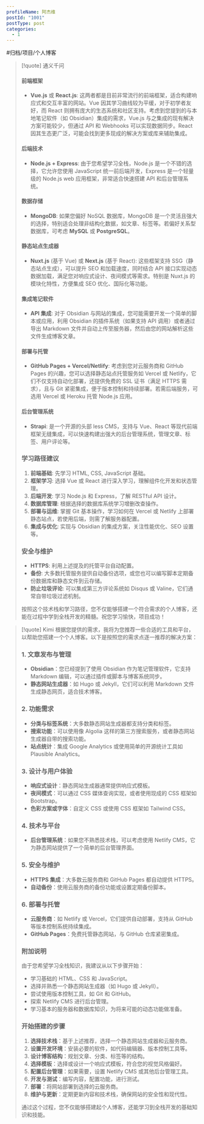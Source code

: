 ```yaml
---
profileName: 阿杰维
postId: "1001"
postType: post
categories:
  - 1
---
```


#归档/项目/个人博客

> [!quote] 通义千问
> #### 前端框架
> - **Vue.js** 或 **React.js**: 这两者都是目前非常流行的前端框架，适合构建响应式和交互丰富的网站。Vue 因其学习曲线较为平缓，对于初学者友好，而 React 则拥有庞大的生态系统和社区支持。考虑到您提到的与本地笔记软件（如 Obsidian）集成的需求，Vue.js 与之集成的现有解决方案可能较少，但通过 API 和 Webhooks 可以实现数据同步。React 因其生态更广泛，可能会找到更多现成的解决方案或库来辅助集成。
>
> #### 后端技术
> - **Node.js + Express**: 由于您希望学习全栈，Node.js 是一个不错的选择，它允许您使用 JavaScript 统一前后端开发，Express 是一个轻量级的 Node.js web 应用框架，非常适合快速搭建 API 和后台管理系统。
>
> #### 数据存储
> - **MongoDB**: 如果您偏好 NoSQL 数据库，MongoDB 是一个灵活且强大的选择，特别适合处理非结构化数据，如文章、标签等。若偏好关系型数据库，可考虑 **MySQL** 或 **PostgreSQL**。
>
> #### 静态站点生成器
> - **Nuxt.js** (基于 Vue) 或 **Next.js** (基于 React): 这些框架支持 SSG（静态站点生成），可以提升 SEO 和加载速度，同时结合 API 接口实现动态数据加载，满足您对响应式设计、夜间模式等需求。特别是 Nuxt.js 的模块化特性，方便集成 SEO 优化、国际化等功能。
>
> #### 集成笔记软件
> - **API 集成**: 对于 Obsidian 与网站的集成，您可能需要开发一个简单的脚本或应用，利用 Obsidian 的插件系统（如果支持 API 调用）或者通过导出 Markdown 文件并自动上传至服务器，然后由您的网站解析这些文件生成博客文章。
>
> #### 部署与托管
> - **GitHub Pages + Vercel/Netlify**: 考虑到您对云服务商和 GitHub Pages 的兴趣，您可以选择静态站点托管服务如 Vercel 或 Netlify，它们不仅支持自动化部署，还提供免费的 SSL 证书（满足 HTTPS 需求），且与 Git 紧密集成，便于版本控制和持续部署。若需后端服务，可选用 Vercel 或 Heroku 托管 Node.js 应用。
>
> #### 后台管理系统
> - **Strapi**: 是一个开源的头部 less CMS，支持与 Vue、React 等现代前端框架无缝集成，可以快速构建出强大的后台管理系统，管理文章、标签、用户评论等。
>
> ### 学习路径建议
> 1. **前端基础**: 先学习 HTML, CSS, JavaScript 基础。
> 2. **框架学习**: 选择 Vue 或 React 进行深入学习，理解组件化开发和状态管理。
> 3. **后端开发**: 学习 Node.js 和 Express，了解 RESTful API 设计。
> 4. **数据库管理**: 根据选择的数据库系统学习增删改查操作。
> 5. **部署与运维**: 掌握 Git 基本操作，学习如何在 Vercel 或 Netlify 上部署静态站点，若使用后端，则需了解服务器配置。
> 6. **集成与优化**: 实现与 Obsidian 的集成方案，关注性能优化、SEO 设置等。
>
> ### 安全与维护
> - **HTTPS**: 利用上述提及的托管平台自动配置。
> - **备份**: 大多数托管服务提供自动备份选项，或您也可以编写脚本定期备份数据库和静态文件到云存储。
> - **防止垃圾评论**: 可以集成第三方评论系统如 Disqus 或 Valine，它们通常自带垃圾过滤机制。
>
> 按照这个技术栈和学习路径，您不仅能够搭建一个符合需求的个人博客，还能在过程中学到全栈开发的精髓。祝您学习愉快，项目成功！

> [!quote] Kimi
> 根据您提供的需求，我将为您推荐一些合适的工具和平台，以帮助您搭建一个个人博客。以下是按照您的需求点逐一推荐的解决方案：
>
> ### 1. 文章发布与管理
> - **Obsidian**：您已经提到了使用 Obsidian 作为笔记管理软件，它支持 Markdown 编辑，可以通过插件或脚本与博客系统同步。
> - **静态网站生成器**：如 Hugo 或 Jekyll，它们可以利用 Markdown 文件生成静态网页，适合技术博客。
>
> ### 2. 功能需求
> - **分类与标签系统**：大多数静态网站生成器都支持分类和标签。
> - **搜索功能**：可以使用像 Algolia 这样的第三方搜索服务，或者静态网站生成器自带的搜索功能。
> - **站点统计**：集成 Google Analytics 或使用简单的开源统计工具如 Plausible Analytics。
>
> ### 3. 设计与用户体验
> - **响应式设计**：静态网站生成器通常提供响应式模板。
> - **夜间模式**：可以通过 CSS 媒体查询实现，或者使用现成的 CSS 框架如 Bootstrap。
> - **色彩方案或字体**：自定义 CSS 或使用 CSS 框架如 Tailwind CSS。
>
> ### 4. 技术与平台
> - **后台管理系统**：如果您不熟悉技术栈，可以考虑使用 Netlify CMS，它为静态网站提供了一个简单的后台管理界面。
>
> ### 5. 安全与维护
> - **HTTPS 集成**：大多数云服务商和 GitHub Pages 都自动提供 HTTPS。
> - **自动备份**：使用云服务商的备份功能或设置定期备份脚本。
>
> ### 6. 部署与托管
> - **云服务商**：如 Netlify 或 Vercel，它们提供自动部署，支持从 GitHub 等版本控制系统持续集成。
> - **GitHub Pages**：免费托管静态网站，与 GitHub 仓库紧密集成。
>
> ### 附加说明
> 由于您希望学习全栈知识，我建议从以下步骤开始：
> - 学习基础的 HTML、CSS 和 JavaScript。
> - 选择并熟悉一个静态网站生成器（如 Hugo 或 Jekyll）。
> - 尝试使用版本控制工具，如 Git 和 GitHub。
> - 探索 Netlify CMS 进行后台管理。
> - 学习基本的服务器和数据库知识，为将来可能的动态功能做准备。
>
> ### 开始搭建的步骤
> 1. **选择技术栈**：基于上述推荐，选择一个静态网站生成器和云服务商。
> 2. **设置开发环境**：安装必要的软件，如代码编辑器、版本控制工具等。
> 3. **设计博客结构**：规划文章、分类、标签等的结构。
> 4. **选择模板**：选择或设计一个响应式模板，符合您的视觉风格偏好。
> 5. **配置后台管理**：如果需要，设置 Netlify CMS 或其他后台管理工具。
> 6. **开发与测试**：编写内容，配置功能，进行测试。
> 7. **部署**：将网站部署到选择的云服务商。
> 8. **维护与更新**：定期更新内容和技术栈，确保网站的安全性和现代性。
>
> 通过这个过程，您不仅能够搭建起个人博客，还能学习到全栈开发的基础知识和技能。
